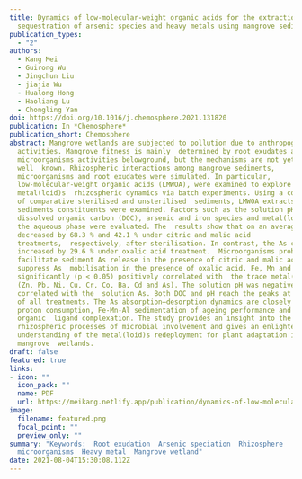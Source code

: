 ```yaml
---
title: Dynamics of low-molecular-weight organic acids for the extraction and
  sequestration of arsenic species and heavy metals using mangrove sediments
publication_types:
  - "2"
authors:
  - Kang Mei
  - Guirong Wu
  - Jingchun Liu
  - jiajia Wu
  - Hualong Hong
  - Haoliang Lu
  - Chongling Yan
doi: https://doi.org/10.1016/j.chemosphere.2021.131820
publication: In *Chemosphere*
publication_short: Chemosphere
abstract: Mangrove wetlands are subjected to pollution due to anthropogenic
  activities. Mangrove fitness is mainly  determined by root exudates and
  microorganisms activities belowground, but the mechanisms are not yet
  well  known. Rhizospheric interactions among mangrove sediments,
  microorganisms and root exudates were simulated. In particular,
  low-molecular-weight organic acids (LMWOA), were examined to explore the
  metal(loid)s  rhizospheric dynamics via batch experiments. Using a combination
  of comparative sterilised and unsterilised  sediments, LMWOA extracts and
  sediments constituents were examined. Factors such as the solution pH,
  dissolved organic carbon (DOC), arsenic and iron species and metal(loid)s in
  the aqueous phase were evaluated. The  results show that on an average, the As
  decreased by 68.3 % and 42.1 % under citric and malic acid
  treatments,  respectively, after sterilisation. In contrast, the As content
  increased by 29.6 % under oxalic acid treatment.  Microorganisms probably
  facilitate sediment As release in the presence of citric and malic acids but
  suppress As  mobilisation in the presence of oxalic acid. Fe, Mn and Al were
  significantly (p < 0.05) positively correlated with  the trace metal(loid)s
  (Zn, Pb, Ni, Cu, Cr, Co, Ba, Cd and As). The solution pH was negatively
  correlated with the  solution As. Both DOC and pH reach the peaks at the end
  of all treatments. The As absorption–desorption dynamics are closely linked to
  proton consumption, Fe-Mn-Al sedimentation of ageing performance and
  organic  ligand complexation. The study provides an insight into the
  rhizospheric processes of microbial involvement and gives an enlightening
  understanding of the metal(loid)s redeployment for plant adaptation in
  mangrove  wetlands.
draft: false
featured: true
links:
- icon: ""
  icon_pack: ""
  name: PDF
  url: https://meikang.netlify.app/publication/dynamics-of-low-molecular-weight-organic-acids-for-the-extraction-and-sequestration-of-arsenic-species-and-heavy-metals-using-mangrove-sediments/Meikang_2021_CHEMOSPHERE.pdf
image:
  filename: featured.png
  focal_point: ""
  preview_only: ""
summary: "Keywords:  Root exudation  Arsenic speciation  Rhizosphere
  microorganisms  Heavy metal  Mangrove wetland"
date: 2021-08-04T15:30:08.112Z
---
```

